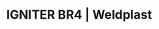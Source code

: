 ---
Filename: "igniter-br4"
Link: "file:/Users/vinayakpatel/Downloads/www.weldplast.cz/igniter-br4"
product_name: "IGNITER BR4230 V / 3400 W / 600°C"
product_id: "Obj. číslo:146.296"
title: "IGNITER BR4 | Weldplast"
product_desc: "Nová řada zápalných dmychadel Leister IGNITER byla vyvinuta speciálně pro zabudování do peletkových a štěpkových kotlů. V roce 2013 získala tato dmychadla prestižní ocenění Red Dot Design Award za kvalitu a design.Síťová přípojka přímo na zařízení umožňuje snadnou instalaci i odpojeníPřípojení vzduchové hadice vnitřním závitem přímo na zařízení – není třeba žádné další příslušenstvíIntegrované montážní úchyty po stranách přístroje pro přesné umístění v kotliOchrana topného tělesa fototransistoremOchrana zařízení pomocí ochranného tepelného obvoduPřídavné propojení trubek adaptérem s M14 závitem pro snadné přizpůsobení vedení tepla a případné rozšířeníIGNITER BM4 je certifikován značkou UL (Underwriters Laboratories – certifikace bezpečnosti produktů)"
product_specs: "Značka konformity, Značka schválení, Třída ochrany II, NapětíV~230, PříkonW3400, FrekvenceHz50, Max. teplota°C600, Průtok vzduchul/min230, Úroveň hlučnosti LpAdB68, Rozměry (D x ø)mm294 x 90, Hmotnostkg1,2, Druh certifikaceCCA"
product_downloads: "IGNITER BR 4 - 3D výkresy stáhnout , IGNITER - produktový list stáhnout , IGNITER - manuál SK stáhnout , IGNITER - manuál CZ stáhnout , TECHNOLOGIE HORKÉHO VZDUCHU - katalog stáhnout"
href: "https://www.weldplast.cz/files/leister-process-heat-drawings-ignier-br4.zip, https://www.weldplast.cz/files/leister-process-heat-drawings-ignier-br4.zip, https://www.weldplast.cz/files/igniter-bm4-br4-produktovy-list.pdf, https://www.weldplast.cz/files/igniter-bm4-br4-produktovy-list.pdf, https://www.weldplast.cz/files/igniter-manual-sk1-copy.pdf, https://www.weldplast.cz/files/igniter-manual-sk1-copy.pdf, https://www.weldplast.cz/files/igniter-manual-cz1.pdf, https://www.weldplast.cz/files/igniter-manual-cz1.pdf, https://www.weldplast.cz/files/katalog-ph-web.pdf, https://www.weldplast.cz/files/katalog-ph-web.pdf"
p_desc_2: "Nová řada zápalných dmychadel Leister IGNITER byla vyvinuta speciálně pro zabudování do peletkových a štěpkových kotlů. V roce 2013 získala tato dmychadla prestižní ocenění Red Dot Design Award za kvalitu a design.Síťová přípojka přímo na zařízení umožňuje snadnou instalaci i odpojeníPřípojení vzduchové hadice vnitřním závitem přímo na zařízení – není třeba žádné další příslušenstvíIntegrované montážní úchyty po stranách přístroje pro přesné umístění v kotliOchrana topného tělesa fototransistoremOchrana zařízení pomocí ochranného tepelného obvoduPřídavné propojení trubek adaptérem s M14 závitem pro snadné přizpůsobení vedení tepla a případné rozšířeníIGNITER BM4 je certifikován značkou UL (Underwriters Laboratories – certifikace bezpečnosti produktů)"
accessories: "Těleso topné 230 V / 550 WTěleso topné 230 V / 1050 W (IGNITER)Filtr sání, Ø 38 mm, nerez (MISTRAL,MONO,IGNITER)Těleso topné 230 V / 3300 W (ELECTRON ST, MISTRAL, BR4)Těleso topné 33, 230V/1550W, 2K (TRIAC AT/ST)Přídavná topná trubka (IGNITER)Spona hadice, ø 60 mmHadice vzduchová, ø 38 mm, PVC, IGNITER BM4230 V / 1100 W / 600ºC, s adaptérem pro M14IGNITER BR4230 V / 3400 W / 600°CIGNITER BM4230 V / 600 W / 500°CIGNITER BM4230V / 1600W / 600ºCIGNITER BM4230 V / 1100 W / 600°C"
similar_products: "IGNITER BM4230 V / 1100 W / 600ºC, s adaptérem pro M14IGNITER BR4230 V / 3400 W / 600°CIGNITER BM4230 V / 600 W / 500°CIGNITER BM4230V / 1600W / 600ºCIGNITER BM4230 V / 1100 W / 600°C"
---